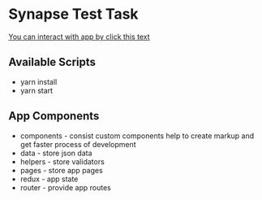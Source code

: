 # Synapse Test Task

[You can interact with app by click this text](https://61a7ed42fd023a9fd4461ef9--agitated-sinoussi-72334e.netlify.app/)

## Available Scripts

* yarn install
* yarn start

## App Components

* components - consist custom components help to create markup and get faster process of development
* data - store json data
* helpers - store validators
* pages - store app pages
* redux - app state
* router - provide app routes


